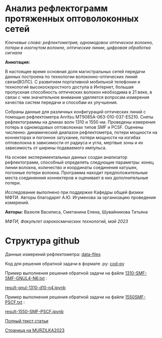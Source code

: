 # Анализ рефлектограмм протяженных оптоволоконных сетей

*Ключевые слова: рефлектометрия, одномодовое оптическое волокно, потери в изогнутом волокне, оптические линии, цифровая обработка сигнала*

**Аннотация:**

В настоящее время основная доля магистральных сетей передачи данных построена по
технологии волоконно-оптических линий связи(ВОЛС). С развитием портативной мобильной телефонии и технологий высокоскоростного доступа в Интернет, большая пропускная
способность оптических волокон необходима в 21 веке, в связи с чем значительное внимание уделяется вопросам измерения качества систем передачи и способам их улучшения.

Собраны данные для различных конфигураций оптических линий с помощью рефлектометра Anritsu MT9085A-063-010-037-ES210. Сняты рефлектограммы на длинах волн
1310 и 1550 нм. Проведены измерения потерь в одномодовых оптоволокнах типов SMF
и PCSF. Оценены численно: динамический диапазон рефлектометра, потери мощности на
коннекторах и погонное затухание, потери мощности на изгибах оптоволокна в зависимости от радиуса и угла, мертвые зоны и их зависимость от ширины подаваемого импульса.

На основе экспериментальных данных создан анализатор рефлектограмм, способный
определять следующие параметры: конец линии волокна, количество и координаты соединения катушек, погонные потери волокна. Программа находит предположительные места
соединенния коннектеров и оценивает в них дополнительные потери.

Исследование выполнено при поддержке Кафедры общей физики МФТИ. Авторы благодарят А.Ю. Игуменова за организацию проведения измерений.

**Авторы:** Вазюля Василиса, Сметанина Елена, Шувайникова Татьяна

*МФТИ, Факультет аэрокосмических технологий, май 2023*

# Структура github

Данные измерений рефлектометра: [data-files](https://github.com/shuvtan/Optovolokno/tree/master/data-files)

Код для решения обратной задачи в формате .py: [cod-py](https://github.com/shuvtan/Optovolokno/tree/master/cod-py)

Пример выполнения решения обратной задачи на файле [1310-SMF-SMF-GNUL4-N6.txt](https://github.com/shuvtan/Optovolokno/blob/master/data-files/1310-SMF-SMF-GNUL4-N6.txt) :

[result-gnul-1310-d10-n4.ipynb](https://github.com/shuvtan/Optovolokno/blob/master/result-gnul-1310-d10-n4.ipynb) 

Пример выполнения решения обратной задачи на файле [1550SMF-PSCF.txt](https://github.com/shuvtan/Optovolokno/blob/master/data-files/1550SMF-PSCF.txt) :

[result-1550-SMF-PSCF.ipynb](https://github.com/shuvtan/Optovolokno/blob/master/result-1550-SMF-PSCF.ipynb)

[Полный текст статьи](https://github.com/shuvtan/Optovolokno/blob/master/analizator-reflectogram.pdf)

[Страница на MURZILKA2023](https://easychair.org/conferences/submission?a=30846458;submission=6509756)
